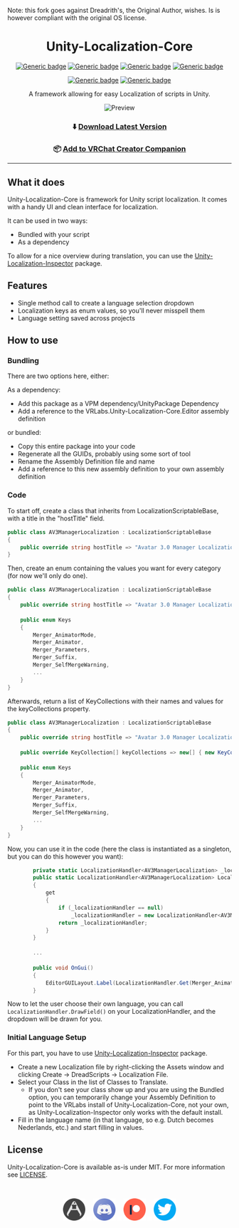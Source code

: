 Note: this fork goes against Dreadrith's, the Original Author, wishes. Is is however compliant with the original OS license.

<div align="center">

# Unity-Localization-Core

[![Generic badge](https://img.shields.io/github/downloads/VRLabs/Unity-Localization-Core/total?label=Downloads)](https://github.com/VRLabs/Unity-Localization-Core/releases/latest)
[![Generic badge](https://img.shields.io/badge/License-MIT-informational.svg)](https://github.com/VRLabs/Unity-Localization-Core/blob/main/LICENSE)
[![Generic badge](https://img.shields.io/badge/Unity-2019.4.31f1-lightblue.svg)](https://unity3d.com/unity/whats-new/2019.4.31)
[![Generic badge](https://img.shields.io/badge/SDK-AvatarSDK3-lightblue.svg)](https://vrchat.com/home/download)

[![Generic badge](https://img.shields.io/discord/706913824607043605?color=%237289da&label=DISCORD&logo=Discord&style=for-the-badge)](https://discord.vrlabs.dev/)
[![Generic badge](https://img.shields.io/endpoint.svg?url=https%3A%2F%2Fshieldsio-patreon.vercel.app%2Fapi%3Fusername%3Dvrlabs%26type%3Dpatrons&style=for-the-badge)](https://patreon.vrlabs.dev/)

A framework allowing for easy Localization of scripts in Unity.

![Preview](https://github.com/user-attachments/assets/3017f491-9aca-435e-8d4f-247a8d557dd9)

### ⬇️ [Download Latest Version](https://github.com/VRLabs/Unity-Localization-Core/releases/latest)

### 📦 [Add to VRChat Creator Companion](https://vrlabs.dev/packages?package=dev.vrlabs.Unity-Localization-Core)

</div>

---

## What it does

Unity-Localization-Core is framework for Unity script localization. It comes with a handy UI and clean interface for localization.  

It can be used in two ways:
- Bundled with your script
- As a dependency

To allow for a nice overview during translation, you can use the [Unity-Localization-Inspector](https://www.github.com/VRLabs/Unity-Localization-Inspector) package.

## Features

- Single method call to create a language selection dropdown
- Localization keys as enum values, so you'll never misspell them
- Language setting saved across projects

## How to use

### Bundling
There are two options here, either:

As a dependency:
- Add this package as a VPM dependency/UnityPackage Dependency
- Add a reference to the VRLabs.Unity-Localization-Core.Editor assembly definition

or bundled:
- Copy this entire package into your code
- Regenerate all the GUIDs, probably using some sort of tool
- Rename the Assembly Definition file and name
- Add a reference to this new assembly definition to your own assembly definition

### Code

To start off, create a class that inherits from LocalizationScriptableBase, with a title in the "hostTitle" field.

```csharp
public class AV3ManagerLocalization : LocalizationScriptableBase
{
    public override string hostTitle => "Avatar 3.0 Manager Localization";
}
```

Then, create an enum containing the values you want for every category (for now we'll only do one).

```csharp
public class AV3ManagerLocalization : LocalizationScriptableBase
{
    public override string hostTitle => "Avatar 3.0 Manager Localization";

    public enum Keys
    {
        Merger_AnimatorMode,
        Merger_Animator,
        Merger_Parameters,
        Merger_Suffix,
        Merger_SelfMergeWarning,
        ...
    }
}
```

Afterwards, return a list of KeyCollections with their names and values for the keyCollections property.

```csharp
public class AV3ManagerLocalization : LocalizationScriptableBase
{
    public override string hostTitle => "Avatar 3.0 Manager Localization";

    public override KeyCollection[] keyCollections => new[] { new KeyCollection("Avatar 3.0 Manager Localization", typeof(Keys)) };
    
    public enum Keys
    {
        Merger_AnimatorMode,
        Merger_Animator,
        Merger_Parameters,
        Merger_Suffix,
        Merger_SelfMergeWarning,
        ...
    }
}
```

Now, you can use it in the code (here the class is instantiated as a singleton, but you can do this however you want):

```csharp
        private static LocalizationHandler<AV3ManagerLocalization> _localizationHandler;
        public static LocalizationHandler<AV3ManagerLocalization> LocalizationHandler
        {
            get
            {
                if (_localizationHandler == null)
                    _localizationHandler = new LocalizationHandler<AV3ManagerLocalization>();
                return _localizationHandler;
            }
        }
        
        ...
            
        public void OnGui()
        {
            EditorGUILayout.Label(LocalizationHandler.Get(Merger_AnimatorMode).text);    
        }
```

Now to let the user choose their own language, you can call `LocalizationHandler.DrawField()` on your LocalizationHandler, and the dropdown will be drawn for you.

### Initial Language Setup

For this part, you have to use [Unity-Localization-Inspector](https://www.github.com/VRLabs/Unity-Localization-Inspector) package.

- Create a new Localization file by right-clicking the Assets window and clicking Create -> DreadScripts -> Localization File.
- Select your Class in the list of Classes to Translate.
  - If you don't see your class show up and you are using the Bundled option, you can temporarily change your Assembly Definition to point to the VRLabs install of Unity-Localization-Core, not your own, as Unity-Localization-Inspector only works with the default install.
- Fill in the language name (in that language, so e.g. Dutch becomes Nederlands, etc.) and start filling in values.

## License

Unity-Localization-Core is available as-is under MIT. For more information see [LICENSE](https://github.com/VRLabs/Unity-Localization-Core/blob/main/LICENSE).

​

<div align="center">

[<img src="https://github.com/VRLabs/Resources/raw/main/Icons/VRLabs.png" width="50" height="50">](https://vrlabs.dev "VRLabs")
<img src="https://github.com/VRLabs/Resources/raw/main/Icons/Empty.png" width="10">
[<img src="https://github.com/VRLabs/Resources/raw/main/Icons/Discord.png" width="50" height="50">](https://discord.vrlabs.dev/ "VRLabs")
<img src="https://github.com/VRLabs/Resources/raw/main/Icons/Empty.png" width="10">
[<img src="https://github.com/VRLabs/Resources/raw/main/Icons/Patreon.png" width="50" height="50">](https://patreon.vrlabs.dev/ "VRLabs")
<img src="https://github.com/VRLabs/Resources/raw/main/Icons/Empty.png" width="10">
[<img src="https://github.com/VRLabs/Resources/raw/main/Icons/Twitter.png" width="50" height="50">](https://twitter.com/vrlabsdev "VRLabs")

</div>

